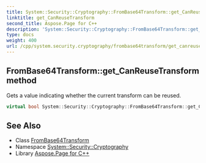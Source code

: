 ```yaml
---
title: System::Security::Cryptography::FromBase64Transform::get_CanReuseTransform method
linktitle: get_CanReuseTransform
second_title: Aspose.Page for C++
description: 'System::Security::Cryptography::FromBase64Transform::get_CanReuseTransform method. Gets a value indicating whether the current transform can be reused in C++.'
type: docs
weight: 400
url: /cpp/system.security.cryptography/frombase64transform/get_canreusetransform/
---
```

## FromBase64Transform::get_CanReuseTransform method


Gets a value indicating whether the current transform can be reused.

```cpp
virtual bool System::Security::Cryptography::FromBase64Transform::get_CanReuseTransform()
```

## See Also

* Class [FromBase64Transform](../)
* Namespace [System::Security::Cryptography](../../)
* Library [Aspose.Page for C++](../../../)
